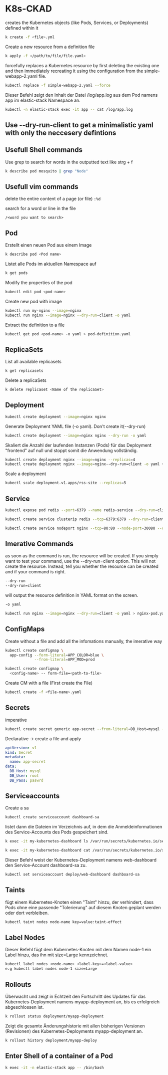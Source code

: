 # K8s-CKAD
creates the Kubernetes objects (like Pods, Services, or Deployments) defined within it
```Bash
k create -f <file>.yml
```
Create a new resource from a definition file
```Bash
k apply -f </path/to/file/file.yaml>
```
forcefully replaces a Kubernetes resource by first deleting the existing one and then immediately recreating it using the configuration from the simple-webapp-2.yaml file.
```Bash
kubectl replace -f simple-webapp-2.yaml --force
```
Dieser Befehl zeigt den Inhalt der Datei /log/app.log aus dem Pod namens app im elastic-stack Namespace an.
```Bash
kubectl -n elastic-stack exec -it app -- cat /log/app.log
```
## Use --dry-run-client to get a minimalistic yaml with only the neccesery defintions

## Usefull Shell commands
Use grep to search for words in the outputted text like strg + f
```Bash
k describe pod mosquito | grep "Node"
```
## Usefull vim commands
delete the entire content of a page (or file)
`:%d`

search for a word or line in the file
```vim
/<word you want to search>
```

## Pod
Erstellt einen neuen Pod aus einem Image
```Bash
k describe pod <Pod name>
```
Listet alle Pods im aktuellen Namespace auf
```Bash 
k get pods
```
Modify the properties of the pod
```Bash
kubectl edit pod <pod-name>
```
Create new pod with image
```Bash
kubectl run my-nginx --image=nginx
kubectl run nginx --image=nginx --dry-run=client -o yaml
```
Extract the definition to a file
```Bash
kubectl get pod <pod-name> -o yaml > pod-definition.yaml
```
## ReplicaSets
List all available replicasets
```Bash
k get replicasets
```
Delete a replicaSets
```Bash
k delete replicaset <Name of the replicaSet>
```
## Deployment
```Bash
kubectl create deployment --image=nginx nginx
```
Generate Deployment YAML file (-o yaml). Don't create it(--dry-run)
```Bash
kubectl create deployment --image=nginx nginx --dry-run -o yaml
```
Skaliert die Anzahl der laufenden Instanzen (Pods) für das Deployment "frontend" auf null und stoppt somit die Anwendung vollständig.
```Bash
kubectl create deployment nginx --image=nginx --replicas=4
kubectl create deployment nginx --image=nginx--dry-run=client -o yaml > nginx-deployment.yaml
```
Scale a deployment
```Bash
kubectl scale deployment.v1.apps/rss-site --replicas=5
```
## Service
```Bash
kubectl expose pod redis --port=6379 --name redis-service --dry-run=client -o yaml
```
```Bash
kubectl create service clusterip redis --tcp=6379:6379 --dry-run=client -o yaml
```
```Bash
kubectl create service nodeport nginx --tcp=80:80 --node-port=30080 --dry-run=client -o yaml
```

## Imerative Commands
as soon as the command is run, the resource will be created. If you simply want to test your command, use the --dry-run=client option. This will not create the resource. Instead, tell you whether the resource can be created and if your command is right.
```Bash
--dry-run
--dry-run=client
```
will output the resource definition in YAML format on the screen.
```Bash
-o yaml
```
```Bash
kubectl run nginx --image=nginx --dry-run=client -o yaml > nginx-pod.yaml
```
## ConfigMaps
Create without a file and add all the infomations manually, the imerative way
```Bash
kubectl create configmap \
  app-config --form-literal=APP_COLOR=blue \
             --from-literal=APP_MOD=prod
```
```Bash
kubectl create configmap \
  <config-name> -- form-file=<path-to-file>
```
Create CM with a file (First create the File)
```Bash
kubectl create -f <file-name>.yaml
```
## Secrets
imperative
```Bash
kubectl create secret generic app-secret --from-literal=DB_Host=mysql --from-literal=DB_User=root --from-literal=DB_Pass=mpaswrd
```
Declarative -> create a file and apply
```yaml
apiVersion: v1
kind: Secret
metadata:
  name: app-secret
data:
  DB_Host: mysql
  DB_User: root
  DB_Pass: paswrd 
```
## Serviceaccounts
Create a sa
```Bash
kubectl create serviceaccount dashboard-sa
```
 listet dann die Dateien im Verzeichnis auf, in dem die Anmeldeinformationen des Service-Accounts des Pods gespeichert sind.
```Bash
k exec -it my-kubernetes-dashboard ls /var/run/secrets/kubernetes.io/serviceaccount
```
```Bash
k exec -it my-kubernetes-dashboard cat /var/run/secrets/kubernetes.io/serviceaccount
```
Dieser Befehl weist der Kubernetes-Deployment namens web-dashboard den Service-Account dashboard-sa zu.
```Bash
kubectl set serviceaccount deploy/web-dashboard dashboard-sa
```
## Taints
fügt einem Kubernetes-Knoten einen "Taint" hinzu, der verhindert, dass Pods ohne eine passende "Tolerierung" auf diesem Knoten geplant werden oder dort verbleiben.
```Bash
kubectl taint nodes node-name key=value:taint-effect
```
## Label Nodes
Dieser Befehl fügt dem Kubernetes-Knoten mit dem Namen node-1 ein Label hinzu, das ihn mit size=Large kennzeichnet.
```Bash
kubectl label nodes <node-name> <label-key>=<label-value>
e.g kubectl label nodes node-1 size=Large
```

## Rollouts
Überwacht und zeigt in Echtzeit den Fortschritt des Updates für das Kubernetes-Deployment namens myapp-deployment an, bis es erfolgreich abgeschlossen ist.
```Bash
k rollout status deployment/myapp-deployment
```

Zeigt die gesamte Änderungshistorie mit allen bisherigen Versionen (Revisionen) des Kubernetes-Deployments myapp-deployment an.
```Bash
k rollout history deployment/myapp-deploy
```

## Enter Shell of a container of a Pod
```Bash
k exec -it -n elastic-stack app -- /bin/bash
```





